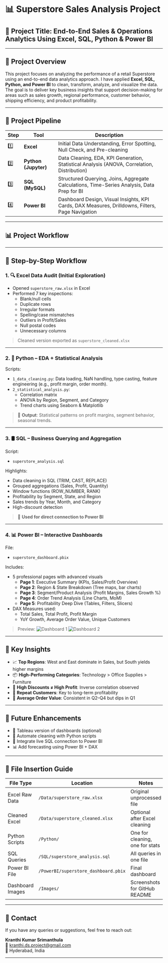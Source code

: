 # 📊 Superstore Sales Analysis Project

## 🧾 Project Title: End-to-End Sales & Operations Analytics Using Excel, SQL, Python & Power BI

---

## 📁 Project Overview

This project focuses on analyzing the performance of a retail Superstore using an end-to-end data analytics approach. I have applied **Excel, SQL, Python, and Power BI** to clean, transform, analyze, and visualize the data. The goal is to deliver key business insights that support decision-making for areas such as sales growth, regional performance, customer behavior, shipping efficiency, and product profitability.

---

## 🧩 Project Pipeline

| Step | Tool | Description |
|------|------|-------------|
| 1️⃣ | **Excel** | Initial Data Understanding, Error Spotting, Null Check, and Pre-cleaning |
| 2️⃣ | **Python (Jupyter)** | Data Cleaning, EDA, KPI Generation, Statistical Analysis (ANOVA, Correlation, Distribution) |
| 3️⃣ | **SQL (MySQL)** | Structured Querying, Joins, Aggregate Calculations, Time-Series Analysis, Data Prep for BI |
| 4️⃣ | **Power BI** | Dashboard Design, Visual Insights, KPI Cards, DAX Measures, Drilldowns, Filters, Page Navigation |

---

## 📊 Project Workflow


---

## 🧩 Step-by-Step Workflow

### 1. 🔍 Excel Data Audit (Initial Exploration)
- Opened `superstore_raw.xlsx` in Excel
- Performed 7 key inspections:
  - Blank/null cells
  - Duplicate rows
  - Irregular formats
  - Spelling/case mismatches
  - Outliers in Profit/Sales
  - Null postal codes
  - Unnecessary columns

> Cleaned version exported as `superstore_cleaned.xlsx`

---

### 2. 🐍 Python – EDA + Statistical Analysis

Scripts:  
- `1_data_cleaning.py`: Data loading, NaN handling, type casting, feature engineering (e.g., profit margin, order month).
- `2_statistical_analysis.py`:  
  - Correlation matrix
  - ANOVA by Region, Segment, and Category
  - Trend charts using Seaborn & Matplotlib

> 📌 **Output**: Statistical patterns on profit margins, segment behavior, seasonal trends.

---

### 3. 🛢️ SQL – Business Querying and Aggregation

Script:  
- `superstore_analysis.sql`

Highlights:
- Data cleaning in SQL (TRIM, CAST, REPLACE)
- Grouped aggregations (Sales, Profit, Quantity)
- Window functions (ROW_NUMBER, RANK)
- Profitability by Segment, State, and Region
- Sales trends by Year, Month, and Category
- High-discount detection

> 📌 **Used for direct connection to Power BI**

---

### 4. 📊 Power BI – Interactive Dashboards

File:  
- `superstore_dashboard.pbix`

Includes:
- 5 professional pages with advanced visuals
  - **Page 1**: Executive Summary (KPIs, Sales/Profit Overview)
  - **Page 2**: Region & State Breakdown (Tree maps, bar charts)
  - **Page 3**: Segment/Product Analysis (Profit Margins, Sales Growth %)
  - **Page 4**: Order Trend Analysis (Line Charts, MoM)
  - **Page 5**: Profitability Deep Dive (Tables, Filters, Slicers)
- DAX Measures used:
  - Total Sales, Total Profit, Profit Margin
  - YoY Growth, Average Order Value, Unique Customers

> Preview:
> ![Dashboard 1](Images/dashboard_preview_1.png)
> ![Dashboard 2](Images/dashboard_preview_2.png)

---

## 📌 Key Insights

- 📈 **Top Regions**: West and East dominate in Sales, but South yields higher margins
- 📦 **High-Performing Categories**: Technology > Office Supplies > Furniture
- 🎯 **High Discounts ≠ High Profit**: Inverse correlation observed
- 🔁 **Repeat Customers**: Key to long-term profitability
- 🛒 **Average Order Value**: Consistent in Q2–Q4 but dips in Q1

---

## 🚀 Future Enhancements

- 📍 Tableau version of dashboards (optional)
- 🔁 Automate cleaning with Python scripts
- 📡 Integrate live SQL connection to Power BI
- 📊 Add forecasting using Power BI + DAX

---

## 📂 File Insertion Guide

| File Type       | Location              | Notes                                  |
|------------------|------------------------|----------------------------------------|
| Excel Raw Data   | `/Data/superstore_raw.xlsx` | Original unprocessed file           |
| Cleaned Excel    | `/Data/superstore_cleaned.xlsx` | Optional after Excel cleaning     |
| Python Scripts   | `/Python/`             | One for cleaning, one for stats        |
| SQL Queries      | `/SQL/superstore_analysis.sql` | All queries in one file           |
| Power BI File    | `/PowerBI/superstore_dashboard.pbix` | Final dashboard                |
| Dashboard Images | `/Images/`             | Screenshots for GitHub README          |

---

## 📧 Contact

If you have any queries or suggestions, feel free to reach out:

**Kranthi Kumar Srimanthula**  
📩 kranthi.ds.project@gmail.com  
📍 Hyderabad, India

---

